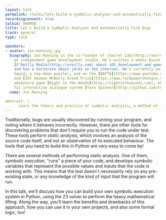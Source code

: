 ```yaml
---
layout: talk
permalink: /talks/lets-build-a-symbolic-analyser-and-automatically-find-bugs
recordingconsent: true
talkid: UK8MSB
title: Let's Build a Symbolic Analyser And Automatically Find Bugs
track: general
type: talk

speakers:
- avatar: jon-manning.jpg
  biography: Jon Manning is the co-founder of [Secret Lab](http://secretlab.com.au),
    an independent game development studio. He's written a whole bunch of books for
    [O'Reilly Media](http://oreilly.com) about iOS development and game development,
    and has a doctorate about jerks on the internet. He's currently working on Button
    Squid, a top-down puzzler, and on the [BAFTA](https://www.youtube.com/watch?v=X3OHIo_5Qx8)-
    and [IGF Seumas McNally Grand Prize](https://www.rockpapershotgun.com/2018/03/22/night-in-the-woods-wins-igf-grand-prize/)-winning
    adventure game [Night in the Woods](http://nightinthewoods.com), which includes
    his interactive dialogue system [Yarn Spinner](http://github.com/thesecretlab/YarnSpinner).
  name: Jon Manning

abstract: | 
      Learn the theory and practice of symbolic analysis, a method of fake-running your code that lets you discover bugs and verify functionality without actually executing code, using Z3 and Python!
---
```


Traditionally, bugs are usually discovered by running your program, and noting where it behaves incorrectly. However, there are other tools for discovering problems that don't require you to run the code under test. These tools perform _static analysis_, which involves an analysis of the source code itself, and not an observation of its executed behaviour. The tools that you need to build this in Python are very easy to come by!

There are several methods of performing static analysis. One of them, _symbolic execution_, "runs" a piece of your code, and develops symbolic variables that represent the possible values and inputs that the code is working with. This means that the test doesn't necessarily rely on any pre-existing state, or any knowledge of the kind of input that the program will run.

In this talk, we'll discuss how you can build your own symbolic execution system in Python, using the Z3 solver to perform the heavy mathematical lifting. Along the way, you'll learn the benefits and drawbacks of this approach, how you can use it in your own projects, and also some formal logic, too!
